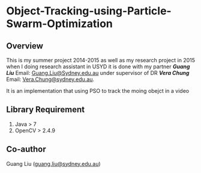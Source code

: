 # Object-Tracking-using-Particle-Swarm-Optimization

## Overview
This is my summer project 2014-2015 as well as my research project in 2015 when I doing research assistant in USYD it is done with my partner ***Guang Liu***
Email: Guang.Liu@Sydney.edu.au under supervisor of DR ***Vera Chung*** Email: Vera.Chung@sydney.edu.au.

It is an implementation that using PSO to track the moing obejct in a video

## Library Requirement
1. Java > 7
2. OpenCV > 2.4.9

## Co-author
Guang Liu (guang.liu@sydney.edu.au)
